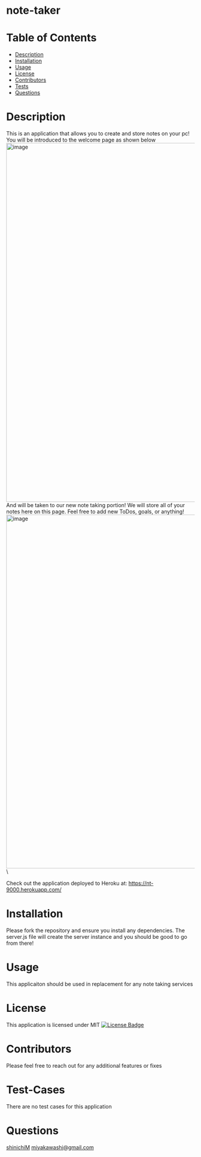 # note-taker
  # Table of Contents
  - [Description](#Description)
  - [Installation](#Installation)
  - [Usage](#Usage)
  - [License](#License)
  - [Contributors](#Contributors)
  - [Tests](#Test-Cases)
  - [Questions](#Questions)
  # Description  
  This is an application that allows you to create and store notes on your pc! 
  You will be introduced to the welcome page as shown below 
  <img width="958" alt="image" src="https://user-images.githubusercontent.com/62361626/150692576-d4875332-5987-42f8-a124-bd0d388bef0d.png">
  And will be taken to our new note taking portion! We will store all of your notes here on this page. Feel free to add new ToDos, goals, or anything! 
  <img width="944" alt="image" src="https://user-images.githubusercontent.com/62361626/150692641-5ff8c543-feb8-47d7-b82f-e104bc442952.png">\
  
  Check out the application deployed to Heroku at: https://nt-9000.herokuapp.com/
  # Installation  
  Please fork the repository and ensure you install any dependencies. The server.js file will create the server instance and you should be good to go from there!
  # Usage
  This applicaiton should be used in replacement for any note taking services
  # License 
  This application is licensed under MIT [![License Badge](https://img.shields.io/github/license/shinichiM/note-taker.svg?style=flat-square)](https://github.com/shinichiM/note-taker/blob/main/LICENSE.txt)
 
  # Contributors   
  Please feel free to reach out for any additional features or fixes
  # Test-Cases 
  There are no test cases for this application
  # Questions
  [shinichiM]('https://github.com/shinichiM')
  miyakawashi@gmail.com
